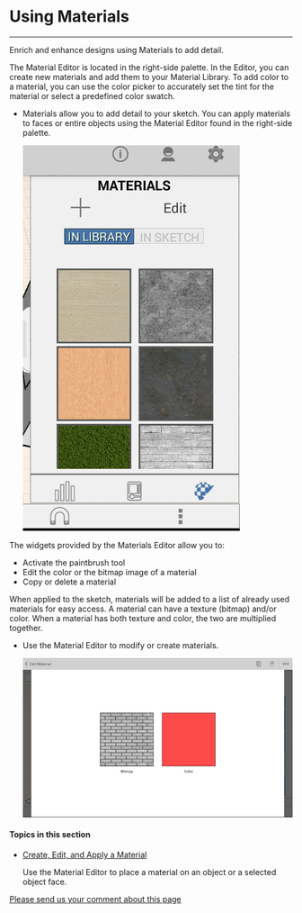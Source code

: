 # Using Materials

----

Enrich and enhance designs using Materials to add detail.
 

The Material Editor is located in the right-side palette. In the Editor, you can create new materials and add them to your Material Library. To add color to a material, you can use the color picker to accurately set the tint for the material or select a predefined color swatch.

* Materials allow you to add detail to your sketch. You can apply materials to faces or entire objects using the Material Editor found in the right-side palette. 
    
    ![](Images/GUID-87E0DFA7-1969-4E38-BB50-EF16CF166C8D-low.png)

The widgets provided by the Materials Editor allow you to:

* Activate the paintbrush tool
* Edit the color or the bitmap image of a material
* Copy or delete a material

When applied to the sketch, materials will be added to a list of already used materials for easy access. A material can have a texture (bitmap) and/or color. When a material has both texture and color, the two are multiplied together.

* Use the Material Editor to modify or create materials. 
    
    ![](Images/GUID-13B3AF0B-952F-49DF-B486-86A2035A55CB-low.png)

  

#### Topics in this section

* [Create, Edit, and Apply a Material](GUID-453FE4F3-114C-461B-B90C-B3CFD5095628.htm)
    
    Use the Material Editor to place a material on an object or a selected object face.

[Please send us your comment about this page](#)